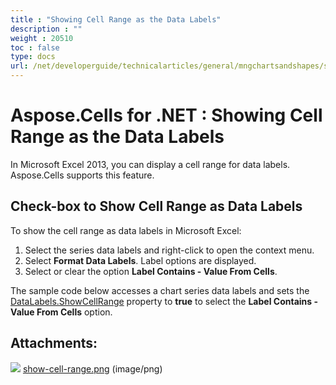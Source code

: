 ```yaml
---
title : "Showing Cell Range as the Data Labels" 
description : "" 
weight : 20510 
toc : false
type: docs
url: /net/developerguide/technicalarticles/general/mngchartsandshapes/showing+cell+range+as+the+data+labels/
---
```


# Aspose.Cells for .NET : Showing Cell Range as the Data Labels


In Microsoft Excel 2013, you can display a cell range for data labels. Aspose.Cells supports this feature.

## Check-box to Show Cell Range as Data Labels

To show the cell range as data labels in Microsoft Excel:

1.  Select the series data labels and right-click to open the context menu.
2.  Select **Format Data Labels**. Label options are displayed.
3.  Select or clear the option **Label Contains - Value From Cells**.

The sample code below accesses a chart series data labels and sets the [DataLabels.ShowCellRange](https://apireference.aspose.com/net/cells/aspose.cells.charts/datalabels/properties/showcellrange) property to **true** to select the **Label Contains - Value From Cells** option.

## Attachments:

![](https://docs2.aspose.com/cells/net/images/icons/bullet_blue.gif) [show-cell-range.png](https://docs2.aspose.com/cells/net/attachments/5017333/5112342.png) (image/png)  

